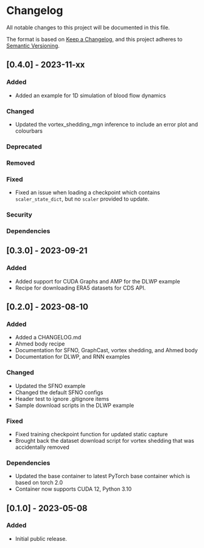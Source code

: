 <!-- markdownlint-disable MD024 -->
# Changelog

All notable changes to this project will be documented in this file.

The format is based on [Keep a Changelog](https://keepachangelog.com/en/1.0.0/),
and this project adheres to [Semantic Versioning](https://semver.org/spec/v2.0.0.html).

## [0.4.0] - 2023-11-xx

### Added

- Added an example for 1D simulation of blood flow dynamics

### Changed

- Updated the vortex_shedding_mgn inference to include an error plot and colourbars

### Deprecated

### Removed

### Fixed

- Fixed an issue when loading a checkpoint which contains `scaler_state_dict`, but no
    `scaler` provided to update.

### Security

### Dependencies

## [0.3.0] - 2023-09-21

### Added

- Added support for CUDA Graphs and AMP for the DLWP example
- Recipe for downloading ERA5 datasets for CDS API.

## [0.2.0] - 2023-08-10

### Added

- Added a CHANGELOG.md
- Ahmed body recipe
- Documentation for SFNO, GraphCast, vortex shedding, and Ahmed body
- Documentation for DLWP, and RNN examples

### Changed

- Updated the SFNO example
- Changed the default SFNO configs
- Header test to ignore .gitignore items
- Sample download scripts in the DLWP example

### Fixed

- Fixed training checkpoint function for updated static capture
- Brought back the dataset download script for vortex shedding that was accidentally removed

### Dependencies

- Updated the base container to latest PyTorch base container which is based on torch 2.0
- Container now supports CUDA 12, Python 3.10

## [0.1.0] - 2023-05-08

### Added

- Initial public release.
